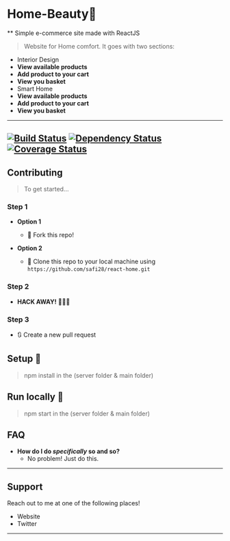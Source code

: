 # Home-Beauty🏡
** Simple e-commerce site made with ReactJS
> Website for Home comfort. It goes with two sections:
- Interior Design
- **View available products**
- **Add product to your cart**
- **View you basket**
- Smart Home 
- **View available products**
- **Add product to your cart**
- **View you basket**
---
[![Build Status](http://img.shields.io/travis/badges/badgerbadgerbadger.svg?style=flat-square)](https://travis-ci.org/badges/badgerbadgerbadger) [![Dependency Status](http://img.shields.io/gemnasium/badges/badgerbadgerbadger.svg?style=flat-square)](https://gemnasium.com/badges/badgerbadgerbadger) [![Coverage Status](http://img.shields.io/coveralls/badges/badgerbadgerbadger.svg?style=flat-square)](https://coveralls.io/r/badges/badgerbadgerbadger)
---
## Contributing 

> To get started...

### Step 1

- **Option 1**
    - 🍴 Fork this repo!

- **Option 2**
    - 👯 Clone this repo to your local machine using `https://github.com/safi28/react-home.git`

### Step 2

- **HACK AWAY!** 🔨🔨🔨

### Step 3

- 🔃 Create a new pull request 

## Setup 🔨
> npm install in the (server folder & main folder)
## Run locally 🏃
> npm start in the (server folder & main folder)


## FAQ

- **How do I do *specifically* so and so?**
    - No problem! Just do this.

---

## Support

Reach out to me at one of the following places!

- Website 
- Twitter 
---

